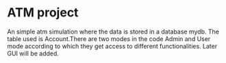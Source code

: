 # ATM project
 An simple atm simulation where the data is stored in a database mydb. The table used is Account.There are two modes in the code Admin and User mode according to which they get access to different functionalities.
Later GUI will be added.